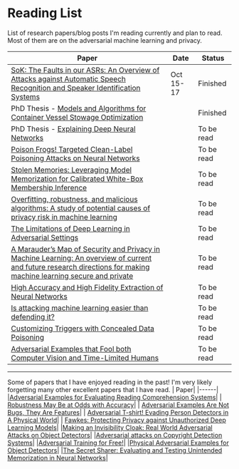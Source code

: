 # Reading List
List of research papers/blog posts I'm reading currently and plan to read. Most of them are on the adversarial machine learning and privacy. 


| Paper                              | Date | Status |
| -----------------------------------| -----| -------| 
| [SoK: The Faults in our ASRs: An Overview of Attacks against Automatic Speech Recognition and Speaker Identification Systems](https://arxiv.org/abs/2007.06622)| Oct 15-17 | Finished |
| PhD Thesis - [Models and Algorithms for Container Vessel Stowage Optimization](https://core.ac.uk/download/pdf/50527435.pdf)| |Finished|
| PhD Thesis - [Explaining Deep Neural Networks](https://arxiv.org/pdf/2010.01496.pdf)| |To be read| 
| [Poison Frogs! Targeted Clean-Label Poisoning Attacks on Neural Networks](https://arxiv.org/abs/1804.00792)| | To be read| 
| [Stolen Memories: Leveraging Model Memorization for Calibrated White-Box Membership Inference](https://arxiv.org/abs/1906.11798)| |To be read|
| [Overfitting, robustness, and malicious algorithms: A study of potential causes of privacy risk in machine learning](https://content.iospress.com/download/journal-of-computer-security/jcs191362?id=journal-of-computer-security%2Fjcs191362)| | To be read| 
|[The Limitations of Deep Learning in Adversarial Settings](https://arxiv.org/abs/1511.07528)| | To be read| 
| [A Marauder’s Map of Security and Privacy in Machine Learning: An overview of current and future research directions for making machine learning secure and private](https://arxiv.org/pdf/1811.01134.pdf)| | To be read| 
| [High Accuracy and High Fidelity Extraction of Neural Networks](https://arxiv.org/abs/1909.01838)| | To be read| 
|[Is attacking machine learning easier than defending it?](http://www.cleverhans.io/security/privacy/ml/2017/02/15/why-attacking-machine-learning-is-easier-than-defending-it.html)| |To be read| 
| [Customizing Triggers with Concealed Data Poisoning](https://arxiv.org/pdf/2010.12563.pdf)| | To be read| 
| [Adversarial Examples that Fool both Computer Vision and Time-Limited Humans](https://arxiv.org/pdf/1802.08195.pdf)| |To be read|


-----------------

Some of papers that I have enjoyed reading in the past! I'm very likely forgetting many other excellent papers that I have read. 
| Paper| 
|------|
|[Adversarial Examples for Evaluating Reading Comprehension Systems](https://nlp.stanford.edu/pubs/jia2017adversarial.pdf)|
| [Robustness May Be at Odds with Accuracy](https://arxiv.org/abs/1805.12152#:~:text=We%20show%20that%20there%20may,a%20reduction%20of%20standard%20accuracy.)|
| [Adversarial Examples Are Not Bugs, They Are Features](https://arxiv.org/abs/1905.02175)|
| [Adversarial T-shirt! Evading Person Detectors in A Physical World](https://arxiv.org/abs/1910.11099)|
| [Fawkes: Protecting Privacy against Unauthorized Deep Learning Models](http://people.cs.uchicago.edu/~ravenben/publications/pdf/fawkes-usenix20.pdf)|
|[Making an Invisibility Cloak: Real World Adversarial Attacks on Object Detectors](https://arxiv.org/abs/1910.14667)|
|[Adversarial attacks on Copyright Detection Systems](https://arxiv.org/abs/1906.07153)|
|[Adversarial Training for Free!](https://arxiv.org/abs/1904.12843)|
|[Physical Adversarial Examples for Object Detectors](https://arxiv.org/abs/1807.07769)|
|[The Secret Sharer: Evaluating and Testing Unintended Memorization in Neural Networks](https://www.usenix.org/system/files/sec19-carlini.pdf)|




